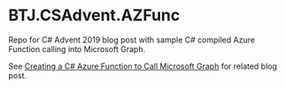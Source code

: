 # BTJ.CSAdvent.AZFunc

Repo for C# Advent 2019 blog post with sample C# compiled Azure Function calling into Microsoft Graph.

See [Creating a C# Azure Function to Call Microsoft Graph](http://briantjackett.com/2019/12/12/creating-a-c-azure-function-to-call-microsoft-graph) for related blog post.
